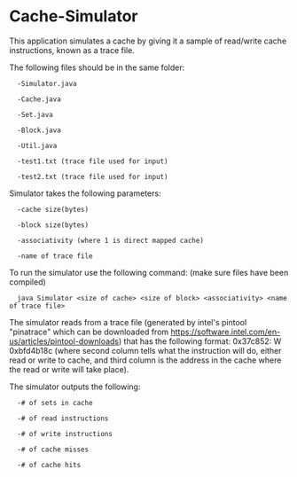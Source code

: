 # Cache-Simulator
This application simulates a cache by giving it a sample of read/write cache instructions, known as a trace file.

The following files should be in the same folder:

      -Simulator.java
   
      -Cache.java
   
      -Set.java
   
      -Block.java
   
      -Util.java
   
      -test1.txt (trace file used for input)
   
      -test2.txt (trace file used for input)
   

Simulator takes the following parameters:

      -cache size(bytes)
   
      -block size(bytes)
   
      -associativity (where 1 is direct mapped cache)
   
      -name of trace file
   

To run the simulator use the following command: (make sure files have been compiled)

      java Simulator <size of cache> <size of block> <associativity> <name of trace file>

The simulator reads from a trace file (generated by intel's pintool "pinatrace" which can
be downloaded from https://software.intel.com/en-us/articles/pintool-downloads) that 
has the following format: 0x37c852: W 0xbfd4b18c (where second column tells what the 
instruction will do, either read or write to cache, and third column is the address in the
cache where the read or write will take place).

The simulator outputs the following:

      -# of sets in cache
   
      -# of read instructions
   
      -# of write instructions
   
      -# of cache misses
   
      -# of cache hits
